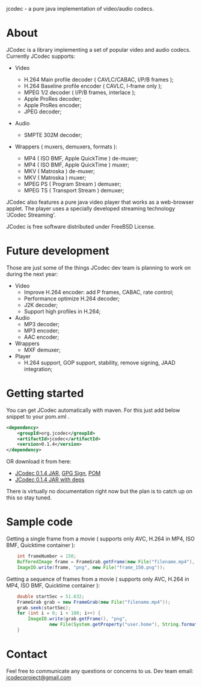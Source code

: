 jcodec - a pure java implementation of video/audio codecs.

# About 

JCodec is a library implementing a set of popular video and audio codecs. Currently JCodec supports:

* Video
    * H.264 Main profile decoder ( CAVLC/CABAC, I/P/B frames );
    * H.264 Baseline profile encoder ( CAVLC, I-frame only );
    * MPEG 1/2 decoder ( I/P/B frames, interlace );
    * Apple ProRes decoder;
    * Apple ProRes encoder;
    * JPEG decoder;

* Audio
    * SMPTE 302M decoder;

* Wrappers ( muxers, demuxers, formats ):
    * MP4 ( ISO BMF, Apple QuickTime ) de-muxer;
    * MP4 ( ISO BMF, Apple QuickTime ) muxer;
    * MKV ( Matroska ) de-muxer;
    * MKV ( Matroska ) muxer;
    * MPEG PS ( Program Stream ) demuxer;
    * MPEG TS ( Transport Stream ) demuxer;

JCodec also features a pure java video player that works as a web-browser applet. The player uses a specially developed streaming technology 'JCodec Streaming'.

JCodec is free software distributed under FreeBSD License.

# Future development

 Those are just some of the things JCodec dev team is planning to work on during the next year:

* Video
    * Improve H.264 encoder: add P frames, CABAC, rate control;
    * Performance optimize H.264 decoder;
    * J2K decoder;
    * Support high profiles in H.264;
* Audio
    * MP3 decoder;
    * MP3 encoder;
    * AAC encoder;
* Wrappers
    * MXF demuxer;
* Player
    * H.264 support, GOP support, stability, remove signing, JAAD integration;

# Getting started

You can get JCodec automatically with maven. For this just add below snippet to your pom.xml .

```xml
<dependency>
    <groupId>org.jcodec</groupId>
    <artifactId>jcodec</artifactId>
    <version>0.1.4</version>
</dependency>
```
OR download it from here:
* [JCodec 0.1.4 JAR](http://jcodec.org/downloads/jcodec-0.1.4.jar), [GPG Sign](http://jcodec.org/downloads/jcodec-0.1.4.jar.asc), [POM](http://jcodec.org/downloads/jcodec-0.1.4.pom)
* [JCodec 0.1.4 JAR with deps](http://jcodec.org/downloads/jcodec-0.1.4-uberjar.jar)

There is virtually no documentation right now but the plan is to catch up on this so stay tuned.

# Sample code

Getting a single frame from a movie ( supports only AVC, H.264 in MP4, ISO BMF, Quicktime container ):
```java
    int frameNumber = 150;
	BufferedImage frame = FrameGrab.getFrame(new File("filename.mp4"), frameNumber);
    ImageIO.write(frame, "png", new File("frame_150.png"));
```

Getting a sequence of frames from a movie ( supports only AVC, H.264 in MP4, ISO BMF, Quicktime container ):
```java
    double startSec = 51.632;
	FrameGrab grab = new FrameGrab(new File("filename.mp4"));
	grab.seek(startSec);
    for (int i = 0; i < 100; i++) {
        ImageIO.write(grab.getFrame(), "png",
                new File(System.getProperty("user.home"), String.format("Desktop/frame_%08d.png", i)));
    }
```

# Contact

Feel free to communicate any questions or concerns to us. Dev team email: jcodecproject@gmail.com